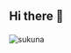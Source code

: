 ## Hi there 👋<p align="center">
<img src="[https://github.com/NuroDev/NuroDev/raw/6f0d0a8cff5c44aea2d4f24d949f692ee54002de/bar.gif](https://raw.githubusercontent.com/destined07/destined07/refs/heads/main/sukuna.gif)" alt="sukuna"/>
